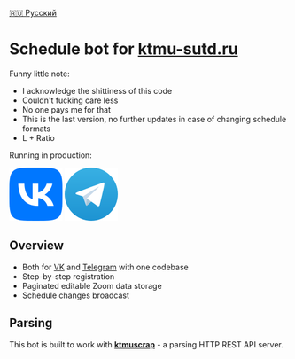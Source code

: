 [🇷🇺 Русский](/README-RU.md)

# Schedule bot for [ktmu-sutd.ru](https://ktmu-sutd.ru)

Funny little note:
- I acknowledge the shittiness of this code
- Couldn't fucking care less
- No one pays me for that
- This is the last version, no further updates in case of changing schedule formats
- L + Ratio

Running in production:

[![VK](/assets/vk.svg)](
https://vk.com/ktmuslave)
[![Telegram](/assets/tg.svg)](
https://t.me/ktmuslave_bot)

## Overview

- Both for [VK](https://vk.com/ktmuslave) and [Telegram](https://t.me/ktmuslave_bot) with one codebase
- Step-by-step registration
- Paginated editable Zoom data storage
- Schedule changes broadcast

## Parsing
This bot is built to work with [**ktmuscrap**](https://github.com/kerdl/ktmuscrap) - a parsing HTTP REST API server.
